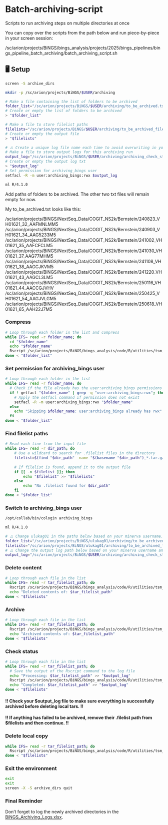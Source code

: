 # Batch-archiving-script
Scripts to run archiving steps on multiple directories at once

You can copy over the scripts from the path below and run piece-by-piece in your screen session:

/sc/arion/projects/BiNGS/bings_analysis/projects/2025/bings_pipelines/bings_pipeline_batch_archiving/batch_archiving_script.sh

## 🖥️ Setup
```bash
screen -S archive_dirs
```
```bash
mkdir -p /sc/arion/projects/BiNGS/$USER/archiving

# Make a file containing the list of folders to be archived
folder_list="/sc/arion/projects/BiNGS/$USER/archiving/to_be_archived.txt"
# Create or empty the list of folders to be archived
> "$folder_list"

# Make a file to store filelist paths
filelists="/sc/arion/projects/BiNGS/$USER/archiving/to_be_archived_filelists.txt"
# Create or empty the output file
> "$filelists"

# ⚠️ Create a unique log file name each time to avoid overwriting in your next archiving run. ⚠️
# Make a file to store output logs for this archiving run
output_log="/sc/arion/projects/BiNGS/$USER/archiving/archiving_check_status_logs_20250707.txt"
# Create or empty the output log txt
> "$output_log"
# Set permission for archiving_bings user
setfacl -R -m user:archiving_bings:rwx $output_log

ml R/4.1.0
```
Add paths of folders to be archived. The other two txt files will remain empty for now.

My to_be_archived.txt looks like this:

/sc/arion/projects/BiNGS/NextSeq_Data/COGIT_NS2k/Bernstein/240823_VH01621_32_AAFMNLMM5
/sc/arion/projects/BiNGS/NextSeq_Data/COGIT_NS2k/Bernstein/240903_VH01621_34_AAG5233M5
/sc/arion/projects/BiNGS/NextSeq_Data/COGIT_NS2k/Bernstein/241002_VH01621_35_AAFCFCLM5
/sc/arion/projects/BiNGS/NextSeq_Data/COGIT_NS2k/Bernstein/241030_VH01621_37_AAG77MHM5
/sc/arion/projects/BiNGS/NextSeq_Data/COGIT_NS2k/Bernstein/241108_VH01621_38_AAGCJKVM5
/sc/arion/projects/BiNGS/NextSeq_Data/COGIT_NS2k/Bernstein/241220_VH01621_43_AAGCL3LM5
/sc/arion/projects/BiNGS/NextSeq_Data/COGIT_NS2k/Bernstein/250116_VH01621_44_AACCGJVHV
/sc/arion/projects/BiNGS/NextSeq_Data/COGIT_NS2k/Bernstein/250425_VH01621_54_AAGJVLGM5
/sc/arion/projects/BiNGS/NextSeq_Data/COGIT_NS2k/Bernstein/250618_VH01621_65_AAH22J7M5

### Compress
```bash
# Loop through each folder in the list and compress
while IFS= read -r folder_name; do
  cd "$folder_name"
  echo "$folder_name"
  Rscript /sc/arion/projects/BiNGS/bings_analysis/code/R/utilities/tsm_archiving_tar.R compress "$folder_name"
done < "$folder_list" 
```

### Set permission for archiving_bings user
```bash
# Loop through each folder in the list
while IFS= read -r folder_name; do
  # Check if the file already has the user:archiving_bings permissions
  if ! getfacl "$folder_name" | grep -q "user:archiving_bings:rwx"; then
    # Apply the setfacl command if permission does not exist
    setfacl -R -m user:archiving_bings:rwx "$folder_name"
  else
    echo "Skipping $folder_name: user:archiving_bings already has rwx"
  fi
done < "$folder_list"
```

### Find filelist paths
```bash
# Read each line from the input file
while IFS= read -r dir_path; do
    # Use a wildcard to search for .filelist files in the directory
    filelist=$(find "$dir_path" -name "$(basename "$dir_path")_*.tar.gz.filelist" 2>/dev/null)
    
    # If filelist is found, append it to the output file
    if [[ -n $filelist ]]; then
        echo "$filelist" >> "$filelists"
    else
        echo "No .filelist found for $dir_path"
    fi
done < "$folder_list"
```

### Switch to archiving_bings user
```bash
/opt/collab/bin/cologin archiving_bings

ml R/4.1.0

# ⚠️ Change ulukag01 in the paths below based on your minerva username. ⚠️
folder_list="/sc/arion/projects/BiNGS/ulukag01/archiving/to_be_archived.txt"
filelists="/sc/arion/projects/BiNGS/ulukag01/archiving/to_be_archived_filelists.txt"
# ⚠️ Change the output log path below based on your minerva username and unique log file name. ⚠️
output_log="/sc/arion/projects/BiNGS/$USER/archiving/archiving_check_status_logs_20250707.txt"
```

### Delete content
```bash
# Loop through each file in the list
while IFS= read -r tar_filelist_path; do
  Rscript /sc/arion/projects/BiNGS/bings_analysis/code/R/utilities/tsm_archiving_tar.R delete_tar_contents "${tar_filelist_path}"
  echo "Deleted contents of: $tar_filelist_path"
done < "$filelists"
```

### Archive
```bash
# Loop through each file in the list
while IFS= read -r tar_filelist_path; do
  Rscript /sc/arion/projects/BiNGS/bings_analysis/code/R/utilities/tsm_archiving_tar.R archive "${tar_filelist_path}"
  echo "Archived contents of: $tar_filelist_path"
done < "$filelists"
```

### Check status
```bash
# Loop through each file in the list
while IFS= read -r tar_filelist_path; do
  # Save the output of the Rscript command to the log file
  echo "Processing: $tar_filelist_path" >> "$output_log"
  Rscript /sc/arion/projects/BiNGS/bings_analysis/code/R/utilities/tsm_archiving_tar.R status "${tar_filelist_path}" >> "$output_log" 2>&1
  echo "Completed: $tar_filelist_path" >> "$output_log"
done < "$filelists"
```

#### ‼️ Check your $output_log file to make sure everything is successfully archived before deleting local tars. ‼️
#### ‼️ If anything has failed to be archived, remove their .filelist path from $filelists and then continue. ‼️

### Delete local copy
```bash
while IFS= read -r tar_filelist_path; do
  Rscript /sc/arion/projects/BiNGS/bings_analysis/code/R/utilities/tsm_archiving_tar.R delete_local_tar  "${tar_filelist_path}"
done < "$filelists"
```

### Exit the environment
```bash
exit
exit
screen -X -S archive_dirs quit
```

### Final Reminder

Don’t forget to log the newly archived directories in the [BiNGS_Archiving_Logs.xlsx](https://mtsinai-my.sharepoint.com/:x:/g/personal/deniz_demircioglu_mssm_edu/EQGNb5S7pbZLsOl2YNnztHQB_UZBapieLhwLwjtqfohhtw?e=6Tpa3f).

 

